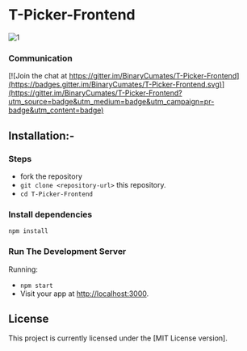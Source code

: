 # T-Picker-Frontend
![1](https://user-images.githubusercontent.com/71969867/122762571-14865f80-d2bb-11eb-81d3-2cc5e593969e.png)

### Communication
[![Join the chat at https://gitter.im/BinaryCumates/T-Picker-Frontend](https://badges.gitter.im/BinaryCumates/T-Picker-Frontend.svg)](https://gitter.im/BinaryCumates/T-Picker-Frontend?utm_source=badge&utm_medium=badge&utm_campaign=pr-badge&utm_content=badge)


## Installation:-
### Steps
*  fork the repository
* `git clone <repository-url>` this repository.
* `cd T-Picker-Frontend`

### Install dependencies
```
npm install
```
### Run The Development Server

Running:
-   `npm start`
-   Visit your app at [http://localhost:3000](http://localhost:3000).


## License

This project is currently licensed under the [MIT License version].
